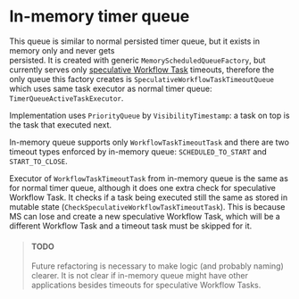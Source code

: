 # In-memory timer queue
This queue is similar to normal persisted timer queue, but it exists in memory only and never gets  
persisted. It is created with generic `MemoryScheduledQueueFactory`, but currently serves only
[speculative Workflow Task](./speculative-workflow-task.md) timeouts, therefore the only queue this factory creates
is `SpeculativeWorkflowTaskTimeoutQueue` which uses same task executor as normal timer queue:
`TimerQueueActiveTaskExecutor`.

Implementation uses `PriorityQueue` by `VisibilityTimestamp`: a task on top is the task that
executed next.

In-memory queue supports only `WorkflowTaskTimeoutTask` and there are two timeout types
enforced by in-memory queue: `SCHEDULED_TO_START` and `START_TO_CLOSE`.

Executor of `WorkflowTaskTimeoutTask` from in-memory queue is the same as for normal timer queue,
although it does one extra check for speculative Workflow Task. It checks if a task being executed still the same
as stored in mutable state (`CheckSpeculativeWorkflowTaskTimeoutTask`). This is because MS can lose and create
a new speculative Workflow Task, which will be a different Workflow Task and a timeout task must be skipped for it. 

> #### TODO
> Future refactoring is necessary to make logic (and probably naming) clearer. It is not clear
> if in-memory queue might have other applications besides timeouts for speculative Workflow Tasks.

